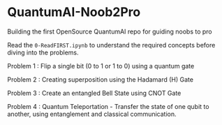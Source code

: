 # QuantumAI-Noob2Pro
Building the first OpenSource QuantumAI repo for guiding noobs to pro

Read the `0-ReadFIRST.ipynb` to understand the required concepts before diving into the problems.

Problem 1 : Flip a single bit (0 to 1 or 1 to 0) using a quantum gate

Problem 2 : Creating superposition using the Hadamard (H) Gate

Problem 3 : Create an entangled Bell State using CNOT Gate

Problem 4 : Quantum Teleportation - Transfer the state of one qubit to another, using entanglement and classical communication.